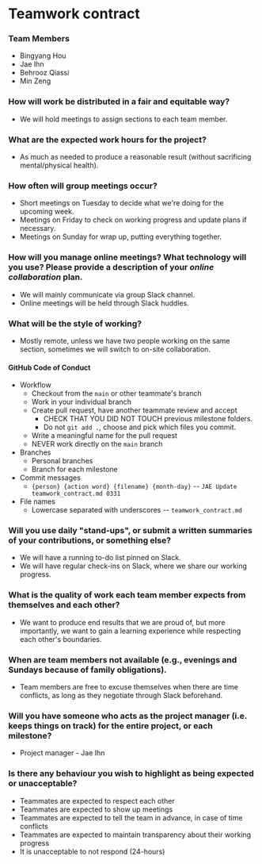 # Teamwork contract

### Team Members

- Bingyang Hou
- Jae Ihn
- Behrooz Qiassi
- Min Zeng

### How will work be distributed in a fair and equitable way?

- We will hold meetings to assign sections to each team member. 

### What are the expected work hours for the project?

- As much as needed to produce a reasonable result (without sacrificing mental/physical health).

### How often will group meetings occur?

- Short meetings on Tuesday to decide what we're doing for the upcoming week. 
- Meetings on Friday to check on working progress and update plans if necessary. 
- Meetings on Sunday for wrap up, putting everything together.

### How will you manage online meetings? What technology will you use? Please provide a description of your *online collaboration* plan. 

- We will mainly communicate via group Slack channel.
- Online meetings will be held through Slack huddles. 

### What will be the style of working?

- Mostly remote, unless we have two people working on the same section, sometimes we will switch to on-site collaboration. 

#### GitHub Code of Conduct

- Workflow
  - Checkout from the `main` or other teammate's branch
  - Work in your individual branch
  - Create pull request, have another teammate review and accept
    - CHECK THAT YOU DID NOT TOUCH previous milestone folders. 
    - Do not `git add .`, choose and pick which files you commit.  
  - Write a meaningful name for the pull request 
  - NEVER work directly on the `main` branch
- Branches
  - Personal branches
  - Branch for each milestone
- Commit messages
  - `{person} {action word} {filename} {month-day}` -- `JAE Update teamwork_contract.md 0331`
- File names 
  - Lowercase separated with underscores -- `teamwork_contract.md`

### Will you use daily "stand-ups", or submit a written summaries of your contributions, or something else?

- We will have a running to-do list pinned on Slack. 
- We will have regular check-ins on Slack, where we share our working progress. 

### What is the quality of work each team member expects from themselves and each other?

- We want to produce end results that we are proud of, but more importantly, we want to gain a learning experience while respecting each other's boundaries. 

### When are team members not available (e.g., evenings and Sundays because of family obligations).

- Team members are free to excuse themselves when there are time conflicts, as long as they negotiate through Slack beforehand. 

### Will you have someone who acts as the project manager (i.e. keeps things on track) for the entire project, or each milestone?

- Project manager - Jae Ihn 

### Is there any behaviour you wish to highlight as being expected or unacceptable?

- Teammates are expected to respect each other 
- Teammates are expected to show up meetings 
- Teammates are expected to tell the team in advance, in case of time conflicts
- Teammates are expected to maintain transparency about their working progress
- It is unacceptable to not respond (24-hours)
